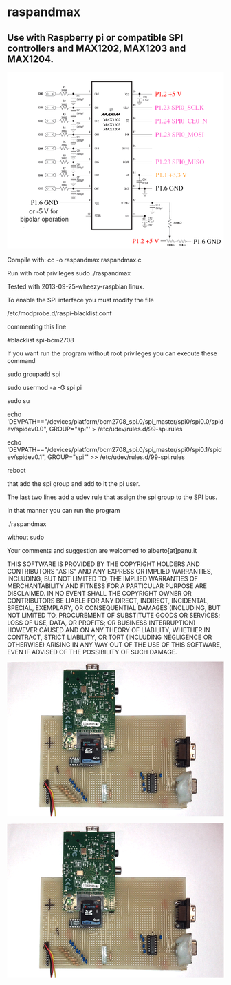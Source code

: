 # raspandmax

## Use with Raspberry pi or compatible SPI controllers and MAX1202, MAX1203 and MAX1204.

![See schematic.png!](https://github.com/bigjohnson/raspandmax/blob/master/schema.png?raw=true)

Compile with: cc -o raspandmax raspandmax.c

Run with root privileges sudo ./raspandmax

Tested with 2013-09-25-wheezy-raspbian linux.

To enable the SPI interface you must modify the file

/etc/modprobe.d/raspi-blacklist.conf

commenting this line

#blacklist spi-bcm2708

If you want run the program without root privileges you can execute these command

sudo groupadd spi

sudo usermod -a -G spi pi

sudo su 

echo 'DEVPATH=="/devices/platform/bcm2708_spi.0/spi_master/spi0/spi0.0/spidev/spidev0.0", GROUP="spi"' > /etc/udev/rules.d/99-spi.rules

echo 'DEVPATH=="/devices/platform/bcm2708_spi.0/spi_master/spi0/spi0.1/spidev/spidev0.1", GROUP="spi"' >> /etc/udev/rules.d/99-spi.rules

reboot

that add the spi group and add to it the pi user.

The last two lines add a udev rule that assign the spi group to the SPI bus.

In that manner you can run the program

./raspandmax

without sudo

Your comments and suggestion are welcomed to alberto[at]panu.it

THIS SOFTWARE IS PROVIDED BY THE COPYRIGHT HOLDERS AND CONTRIBUTORS "AS IS" AND ANY EXPRESS OR IMPLIED WARRANTIES, INCLUDING, BUT NOT LIMITED TO, THE IMPLIED WARRANTIES OF MERCHANTABILITY AND FITNESS FOR A PARTICULAR PURPOSE ARE DISCLAIMED. IN NO EVENT SHALL THE COPYRIGHT OWNER OR CONTRIBUTORS BE LIABLE FOR ANY DIRECT, INDIRECT, INCIDENTAL, SPECIAL, EXEMPLARY, OR CONSEQUENTIAL DAMAGES (INCLUDING, BUT NOT LIMITED TO, PROCUREMENT OF SUBSTITUTE GOODS OR SERVICES; LOSS OF USE, DATA, OR PROFITS; OR BUSINESS INTERRUPTION) HOWEVER CAUSED AND ON ANY THEORY OF LIABILITY, WHETHER IN CONTRACT, STRICT LIABILITY, OR TORT (INCLUDING NEGLIGENCE OR OTHERWISE) ARISING IN ANY WAY OUT OF THE USE OF THIS SOFTWARE, EVEN IF ADVISED OF THE POSSIBILITY OF SUCH DAMAGE.

![image](https://github.com/bigjohnson/GitHubAssets/blob/master/raspandmax/1.png?raw=true)

![Image](https://github.com/bigjohnson/GitHubAssets/blob/master/raspandmax/1.png?raw=true)
